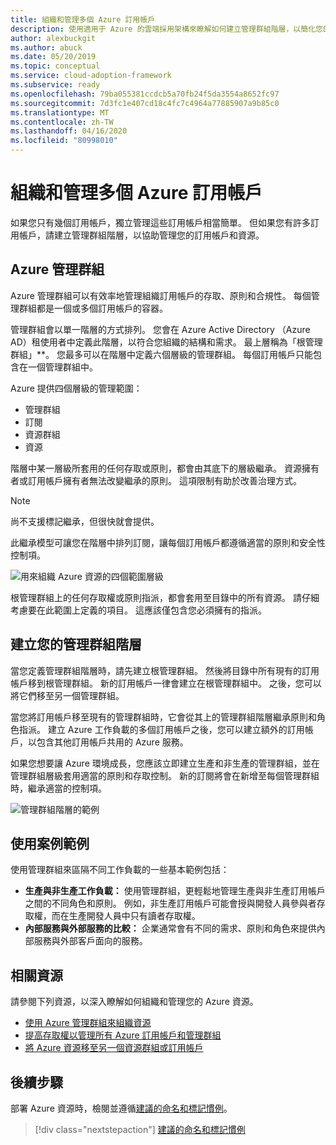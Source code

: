 ```yaml
---
title: 組織和管理多個 Azure 訂用帳戶
description: 使用適用于 Azure 的雲端採用架構來瞭解如何建立管理群組階層，以簡化您的訂用帳戶和資源管理。
author: alexbuckgit
ms.author: abuck
ms.date: 05/20/2019
ms.topic: conceptual
ms.service: cloud-adoption-framework
ms.subservice: ready
ms.openlocfilehash: 79ba055381ccdcb5a70fb24f5da3554a8652fc97
ms.sourcegitcommit: 7d3fc1e407cd18c4fc7c4964a77885907a9b85c0
ms.translationtype: MT
ms.contentlocale: zh-TW
ms.lasthandoff: 04/16/2020
ms.locfileid: "80998010"
---
```

# <a name="organize-and-manage-multiple-azure-subscriptions"></a>組織和管理多個 Azure 訂用帳戶

如果您只有幾個訂用帳戶，獨立管理這些訂用帳戶相當簡單。 但如果您有許多訂用帳戶，請建立管理群組階層，以協助管理您的訂用帳戶和資源。

## <a name="azure-management-groups"></a>Azure 管理群組

Azure 管理群組可以有效率地管理組織訂用帳戶的存取、原則和合規性。 每個管理群組都是一個或多個訂用帳戶的容器。

管理群組會以單一階層的方式排列。 您會在 Azure Active Directory （Azure AD）租使用者中定義此階層，以符合您組織的結構和需求。 最上層稱為「根管理群組」**。 您最多可以在階層中定義六個層級的管理群組。 每個訂用帳戶只能包含在一個管理群組中。

Azure 提供四個層級的管理範圍：

- 管理群組
- 訂閱
- 資源群組
- 資源

階層中某一層級所套用的任何存取或原則，都會由其底下的層級繼承。 資源擁有者或訂用帳戶擁有者無法改變繼承的原則。 這項限制有助於改善治理方式。

> [!NOTE]
> 尚不支援標記繼承，但很快就會提供。

此繼承模型可讓您在階層中排列訂閱，讓每個訂用帳戶都遵循適當的原則和安全性控制項。

![用來組織 Azure 資源的四個範圍層級](../../ready/azure-setup-guide/media/organize-resources/scope-levels.png)

根管理群組上的任何存取權或原則指派，都會套用至目錄中的所有資源。 請仔細考慮要在此範圍上定義的項目。 這應該僅包含您必須擁有的指派。

## <a name="create-your-management-group-hierarchy"></a>建立您的管理群組階層

當您定義管理群組階層時，請先建立根管理群組。 然後將目錄中所有現有的訂用帳戶移到根管理群組。 新的訂用帳戶一律會建立在根管理群組中。 之後，您可以將它們移至另一個管理群組。

當您將訂用帳戶移至現有的管理群組時，它會從其上的管理群組階層繼承原則和角色指派。 建立 Azure 工作負載的多個訂用帳戶之後，您可以建立額外的訂用帳戶，以包含其他訂用帳戶共用的 Azure 服務。

如果您想要讓 Azure 環境成長，您應該立即建立生產和非生產的管理群組，並在管理群組層級套用適當的原則和存取控制。 新的訂閱將會在新增至每個管理群組時，繼承適當的控制項。

![管理群組階層的範例](../../_images/ready/management-group-hierarchy-v2.png)

## <a name="example-use-cases"></a>使用案例範例

使用管理群組來區隔不同工作負載的一些基本範例包括：

- **生產與非生產工作負載：** 使用管理群組，更輕鬆地管理生產與非生產訂用帳戶之間的不同角色和原則。 例如，非生產訂用帳戶可能會授與開發人員參與者存取權，而在生產開發人員中只有讀者存取權。
- **內部服務與外部服務的比較：** 企業通常會有不同的需求、原則和角色來提供內部服務與外部客戶面向的服務。

## <a name="related-resources"></a>相關資源

請參閱下列資源，以深入瞭解如何組織和管理您的 Azure 資源。

- [使用 Azure 管理群組來組織資源](https://docs.microsoft.com/azure/governance/management-groups)
- [提高存取權以管理所有 Azure 訂用帳戶和管理群組](https://docs.microsoft.com/azure/role-based-access-control/elevate-access-global-admin)
- [將 Azure 資源移至另一個資源群組或訂用帳戶](https://docs.microsoft.com/azure/azure-resource-manager/management/move-resource-group-and-subscription)

## <a name="next-steps"></a>後續步驟

部署 Azure 資源時，檢閱並遵循[建議的命名和標記慣例](./naming-and-tagging.md)。

> [!div class="nextstepaction"]
> [建議的命名和標記慣例](./naming-and-tagging.md)
